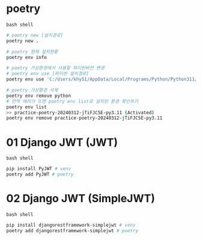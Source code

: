 # poetry  
`bash shell`
```bash  
# poetry new [설치경로]  
poetry new .

# poetry 현재 설치현황  
poetry env info  

# poetry 가상환경에서 사용할 파이썬버전 변경  
# poetry env use [파이썬 설치경로]  
poetry env use 'C:/Users/khy51/AppData/Local/Programs/Python/Python311/python.exe'  

# poetry 가상환경 삭제  
poetry env remove python
# 만약 에러가 뜨면 poetry env list로 설치된 환경 확인하기  
poetry env list
>> practice-poetry-20240312-jTiFJC5E-py3.11 (Activated)
poetry env remove practice-poetry-20240312-jTiFJC5E-py3.11

```  

# 01 Django JWT (JWT)  
`bash shell`
```bash  
pip install PyJWT # venv
poetry add PyJWT # poetry
``` 
  

# 02 Django JWT (SimpleJWT)  

`bash shell`
```bash  
pip install djangorestframework-simplejwt # venv
poetry add djangorestframework-simplejwt # poetry
``` 

